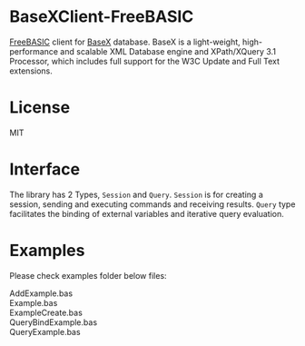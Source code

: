 BaseXClient-FreeBASIC
=====

[FreeBASIC](https://www.freebasic.net/) client for [BaseX](http://basex.org/) database.
BaseX is a light-weight, high-performance and scalable XML Database engine and
XPath/XQuery 3.1 Processor, which includes full support for the W3C Update and
Full Text extensions.


License
=====

MIT


Interface
=====

The library has 2 Types, `Session` and `Query`.
`Session` is for creating a session, sending and executing commands and receiving results.
`Query` type facilitates the binding of external variables and iterative query evaluation.


Examples
=====

Please check examples folder below files:

AddExample.bas  
Example.bas  
ExampleCreate.bas  
QueryBindExample.bas  
QueryExample.bas

